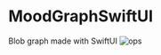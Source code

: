 # MoodGraphSwiftUI
Blob graph made with SwiftUI
![ops](https://user-images.githubusercontent.com/70090469/153712909-6587055f-68a2-42ce-b799-4ff61881044c.png)
